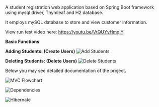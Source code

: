 A student registration web application based on Spring Boot framework using mysql driver, Thymleaf and H2 database. 

It employs mySQL database to store and view customer information.

View run test video here: https://youtu.be/VtQUYvHmqlY

**Basic Functions**

**Adding Students: (Create Users)**
![Add Students](https://github.com/mehmetGokcek/StudentRegistration/blob/master/Documentation%20and%20RunTest/Add%20Students.gif)

**Deleting Students: (Delete Users)**
![Delete Students](https://github.com/mehmetGokcek/StudentRegistration/blob/master/Documentation%20and%20RunTest/Delete%20User.gif)

Below you may see detailed documentation of the project. 
 
![MVC Flowchart](https://github.com/mehmetGokcek/StudentRegistration/blob/master/Documentation%20and%20RunTest/Flow%20Architecture.jpg)

 
![Dependencies](https://github.com/mehmetGokcek/StudentRegistration/blob/master/Documentation%20and%20RunTest/Dependencies.JPG)

![Hibernate](https://github.com/mehmetGokcek/StudentRegistration/blob/master/Documentation%20and%20RunTest/hibernate.PNG)

